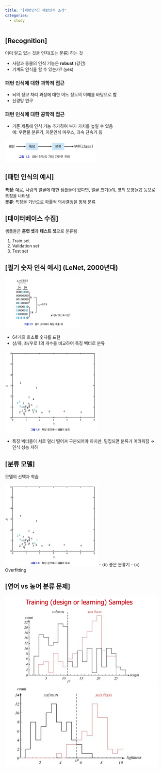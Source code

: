 ```yaml
---
title: "[패턴인식] 패턴인식 소개"
categories:
  - study
---
```


## [Recognition] 
이미 알고 있는 것을 인지(또는 분류) 하는 것

- 사람과 동물의 인식 기능은 **robust** (강건)
- 기계도 인식을 할 수 있는가? (yes)

### 패턴 인식에 대한 과학적 접근
- 뇌의 정보 처리 과정에 대한 어느 정도의 이해를 바탕으로 함
- 신경망 연구

### 패턴 인식에 대한 공학적 접근
- 기존 제품에 인식 기능 추가하여 부가 가치를 높일 수 있음  
  예: 우편물 분류기, 지문인식 마우스, 과속 단속기 등

<img src="/assets/images/study2_img1.png" alt="패턴 인식">

## [패턴 인식의 예시]  
**특징**: 예로, 사람의 얼굴에 대한 샘플들이 있다면, 얼굴 크기(x1), 코의 모양(x2) 등으로 특징을 나타냄  
**분류**: 특징을 기반으로 확률적 의사결정을 통해 분류

## [데이터베이스 수집]  
샘플들은 **훈련 셋**과 **테스트 셋**으로 분류됨

1. Train set
2. Validation set
3. Test set

## [필기 숫자 인식 예시] (LeNet, 2000년대)
<img src="/assets/images/study2_img2.png" alt="패턴 인식">

- 64개의 화소로 숫자를 표현
- 상/하, 좌/우로 1의 개수를 비교하여 특징 벡터로 분류

<img src="/assets/images/study2_img3.png" alt="패턴 인식">

- 특징 벡터들이 서로 멀리 떨어져 구분되어야 하지만, 밀집되면 분류가 어려워짐 → 인식 성능 저하

## [분류 모델]  
모델의 선택과 학습

<img src="/assets/images/study2_img3.png" alt="패턴 인식">
- (b) 좋은 분류기  
- (c) Overfitting

## [연어 vs 농어 분류 문제]
<img src="/assets/images/study2_img5.png" alt="패턴 인식">
<img src="/assets/images/study2_img6.png" alt="패턴 인식">
